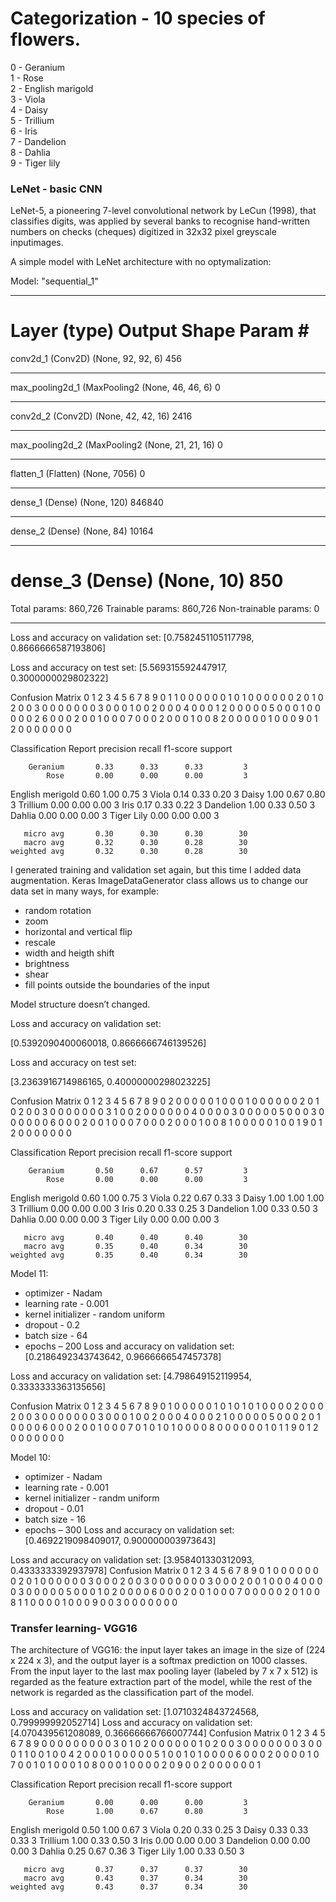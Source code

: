 # Categorization - 10 species of flowers.

0 - Geranium <br/>
1 - Rose<br/>
2 - English marigold<br/>
3 - Viola<br/>
4 - Daisy<br/>
5 - Trillium<br/>
6 - Iris<br/>
7 - Dandelion<br/>
8 - Dahlia<br/>
9 - Tiger lily<br/>

### LeNet - basic CNN 
LeNet-5, a pioneering 7-level convolutional network by LeCun (1998), that classifies digits, was applied by several banks to recognise hand-written numbers on checks (cheques) digitized in 32x32 pixel greyscale inputimages.


A simple model with LeNet architecture with no optymalization:

Model: "sequential_1"
_________________________________________________________________
Layer (type)                 Output Shape              Param #   
=================================================================
conv2d_1 (Conv2D)            (None, 92, 92, 6)         456       
_________________________________________________________________
max_pooling2d_1 (MaxPooling2 (None, 46, 46, 6)         0         
_________________________________________________________________
conv2d_2 (Conv2D)            (None, 42, 42, 16)        2416      
_________________________________________________________________
max_pooling2d_2 (MaxPooling2 (None, 21, 21, 16)        0         
_________________________________________________________________
flatten_1 (Flatten)          (None, 7056)              0         
_________________________________________________________________
dense_1 (Dense)              (None, 120)               846840    
_________________________________________________________________
dense_2 (Dense)              (None, 84)                10164     
_________________________________________________________________
dense_3 (Dense)              (None, 10)                850       
=================================================================
Total params: 860,726
Trainable params: 860,726
Non-trainable params: 0
________________________________

Loss and accuracy on validation set:
[0.7582451105117798, 0.8666666587193806]

Loss and accuracy on test set:
[5.569315592447917, 0.3000000029802322]

Confusion Matrix
   0  1  2  3  4  5  6  7  8  9
0  1  1  0  0  0  0  0  0  1  0
1  0  0  0  0  0  0  2  0  1  0
2  0  0  3  0  0  0  0  0  0  0
3  0  0  0  1  0  0  2  0  0  0
4  0  0  0  1  2  0  0  0  0  0
5  0  0  0  1  0  0  0  0  0  2
6  0  0  0  2  0  0  1  0  0  0
7  0  0  0  2  0  0  0  1  0  0
8  2  0  0  0  0  0  1  0  0  0
9  0  1  2  0  0  0  0  0  0  0

Classification Report
                  precision    recall  f1-score   support

        Geranium       0.33      0.33      0.33         3
            Rose       0.00      0.00      0.00         3
English merigold       0.60      1.00      0.75         3
           Viola       0.14      0.33      0.20         3
           Daisy       1.00      0.67      0.80         3
        Trillium       0.00      0.00      0.00         3
            Iris       0.17      0.33      0.22         3
       Dandelion       1.00      0.33      0.50         3
          Dahlia       0.00      0.00      0.00         3
      Tiger Lily       0.00      0.00      0.00         3

       micro avg       0.30      0.30      0.30        30
       macro avg       0.32      0.30      0.28        30
    weighted avg       0.32      0.30      0.28        30
    
   
   I generated training and validation set again, but this time I added data augmentation. Keras ImageDataGenerator class allows us to change our data set in many ways, for example:
* random rotation 
* zoom
* horizontal and vertical flip
* rescale
* width and heigth shift
* brightness
* shear
* fill points outside the boundaries of the input

Model structure doesn’t changed.

Loss and accuracy on validation set:

[0.5392090400060018, 0.8666666746139526]

Loss and accuracy on test set:

[3.2363916714986165, 0.40000000298023225]

Confusion Matrix
   0  1  2  3  4  5  6  7  8  9
0  2  0  0  0  0  0  1  0  0  0
1  0  0  0  0  0  0  2  0  1  0
2  0  0  3  0  0  0  0  0  0  0
3  1  0  0  2  0  0  0  0  0  0
4  0  0  0  0  3  0  0  0  0  0
5  0  0  0  3  0  0  0  0  0  0
6  0  0  0  2  0  0  1  0  0  0
7  0  0  0  2  0  0  0  1  0  0
8  1  0  0  0  0  0  1  0  0  1
9  0  1  2  0  0  0  0  0  0  0

Classification Report
                  precision    recall  f1-score   support

        Geranium       0.50      0.67      0.57         3
            Rose       0.00      0.00      0.00         3
English merigold       0.60      1.00      0.75         3
           Viola       0.22      0.67      0.33         3
           Daisy       1.00      1.00      1.00         3
        Trillium       0.00      0.00      0.00         3
            Iris       0.20      0.33      0.25         3
       Dandelion       1.00      0.33      0.50         3
          Dahlia       0.00      0.00      0.00         3
      Tiger Lily       0.00      0.00      0.00         3

       micro avg       0.40      0.40      0.40        30
       macro avg       0.35      0.40      0.34        30
    weighted avg       0.35      0.40      0.34        30
    
    
Model 11:
* optimizer - Nadam
* learning rate - 0.001
* kernel initializer - random uniform
* dropout - 0.2
* batch size - 64
* epochs – 200
Loss and accuracy on validation set:
[0.2186492343743642, 0.9666666547457378]

Loss and accuracy on validation set:
[4.798649152119954, 0.3333333363135656]

Confusion Matrix
   0  1  2  3  4  5  6  7  8  9
0  1  0  0  0  0  0  1  0  1  0
1  0  1  0  0  0  0  2  0  0  0
2  0  0  3  0  0  0  0  0  0  0
3  0  0  0  1  0  0  2  0  0  0
4  0  0  0  2  1  0  0  0  0  0
5  0  0  0  2  0  1  0  0  0  0
6  0  0  0  2  0  0  1  0  0  0
7  0  1  0  1  0  1  0  0  0  0
8  0  0  0  0  0  0  1  0  1  1
9  0  1  2  0  0  0  0  0  0  0


Model 10:
* optimizer - Nadam
* learning rate - 0.001
* kernel initializer - randm uniform
* dropout - 0.01
* batch size - 16
* epochs – 300
Loss and accuracy on validation set:
[0.4692219098409017, 0.900000003973643]

Loss and accuracy on validation set:
[3.958401330312093, 0.4333333392937978]
Confusion Matrix
   0  1  2  3  4  5  6  7  8  9
0  1  0  0  0  0  0  0  0  2  0
1  0  0  0  0  0  0  3  0  0  0
2  0  0  3  0  0  0  0  0  0  0
3  0  0  0  2  0  0  1  0  0  0
4  0  0  0  0  3  0  0  0  0  0
5  0  0  0  1  0  2  0  0  0  0
6  0  0  0  2  0  0  1  0  0  0
7  0  0  0  0  0  2  0  1  0  0
8  1  1  0  0  0  0  1  0  0  0
9  0  0  3  0  0  0  0  0  0  0

### Transfer learning- VGG16
The architecture of VGG16: the input layer takes an image in the size of (224 x 224 x 3), and the output layer is a softmax prediction on 1000 classes. From the input layer to the last max pooling layer (labeled by 7 x 7 x 512) is regarded as the feature extraction part of the model, while the rest of the network is regarded as the classification part of the model.

Loss and accuracy on validation set:
[1.0710324843724568, 0.799999992052714]
Loss and accuracy on validation set:
[4.070439561208089, 0.36666666766007744]
Confusion Matrix
   0  1  2  3  4  5  6  7  8  9
0  0  0  0  0  0  0  0  0  3  0
1  0  2  0  0  0  0  0  0  1  0
2  0  0  3  0  0  0  0  0  0  0
3  0  0  0  1  1  0  0  1  0  0
4  2  0  0  0  1  0  0  0  0  0
5  1  0  0  1  0  1  0  0  0  0
6  0  0  0  2  0  0  0  0  1  0
7  0  0  1  0  1  0  0  0  1  0
8  0  0  0  1  0  0  0  0  2  0
9  0  0  2  0  0  0  0  0  0  1

Classification Report
                  precision    recall  f1-score   support

        Geranium       0.00      0.00      0.00         3
            Rose       1.00      0.67      0.80         3
English merigold       0.50      1.00      0.67         3
           Viola       0.20      0.33      0.25         3
           Daisy       0.33      0.33      0.33         3
        Trillium       1.00      0.33      0.50         3
            Iris       0.00      0.00      0.00         3
       Dandelion       0.00      0.00      0.00         3
          Dahlia       0.25      0.67      0.36         3
      Tiger Lily       1.00      0.33      0.50         3

       micro avg       0.37      0.37      0.37        30
       macro avg       0.43      0.37      0.34        30
    weighted avg       0.43      0.37      0.34        30
